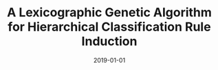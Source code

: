 ---
title: "A Lexicographic Genetic Algorithm for Hierarchical Classification Rule Induction"
collection: publications
permalink: /publication/2019_A_Lexicographic_Genetic_Algorithm_for_Hierarchical_Classification_Rule_Induction
excerpt: 'PEREIRA, G. T.; GABRIEL, P. H. R.; CERRI, R. A Lexicographic Genetic Algorithm for Hierarchical Classification Rule Induction. In: The Genetic and Evolutionary Computation Conference (GECCO). Praga, Czech Republic. 2019.'
date: 2019-01-01
venue: 'GECCO'
link: 'https://dl.acm.org/doi/abs/10.1145/3321707.3321863'
---